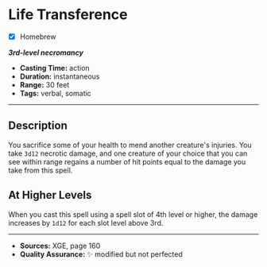 # Life Transference
- [x] Homebrew

***3rd-level necromancy***
- **Casting Time:** action
- **Duration:** instantaneous
- **Range:** 30 feet
- **Tags:** verbal, somatic

---

## Description
You sacrifice some of your health to mend another creature's injuries.
You take `3d12` necrotic damage, and one creature of your choice that you can see within range regains a number of hit points equal to the damage you take from this spell.

## At Higher Levels
When you cast this spell using a spell slot of 4th level or higher, the damage increases by `1d12` for each slot level above 3rd.

---

- **Sources:** XGE, page 160
- **Quality Assurance:** :sparkles: modified but not perfected

